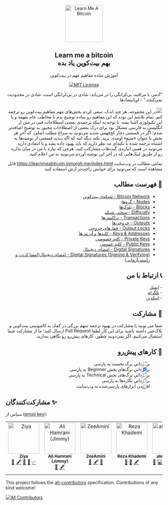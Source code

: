 <p align="center">
    <a href="https://github.com/rezatajari/learnmeabitcoin">
        <img src="./images/logo.svg" alt="Learn Me A Bitcoin" width="120" height="120">
    </a>
    <h2 align="center">Learn me a bitcoin<br>بهم بیت‌کوین یاد بده</h2>
    <p align="center">آموزش ساده مفاهیم مهم در بیت‌کوین</p>
    <p align="center">
    <a href="https://opensource.org/licenses/MIT/" target="_blank">
    <img alt="MIT License" src="https://img.shields.io/badge/License-MIT-blue.svg" style="display: inherit;"/>
    </a>
  </p>
</p>

<div dir="rtl">
    <p>
    "آدمی با مراقبه، بی‌کرانگی را در می‌یابد، شادی در بی‌کرانگی است، شادی در محدودیت نمی‌گنجد." - اوپانیشادها
    <br><br>
    <img src="./images/bitcoin.svg" width="18" alt="bitcoin">در این مجموعه، هر چند اندک، سعی کردم بخش‌های مهم مفاهیم بیت‌کوین رو ترجمه کنم. تمام تلاشم این بوده که این مفاهیم رو ساده توضیح بدم تا مخاطب عام بفهمه و با این تکنولوژی آشنا بشه. با توجه به اینکه ترجمه‌ی بعضی اصطلاحات فنی در متن از انگلیسی به فارسی مشکل بود برای درک بعضی از اصطلاحات مجبور به توضیح اضافه‌تر شدم؛ اگر در قسمتی دچار کج‌فهمی شدید می‌تونید به سراغ مطلب اصلی، که آخرِ هر بخش با عنوان «منبع» اومده، برید. نکته دیگه اینه که اگه دیدید قسمتی از نوشته‌ها به اشتباه ترجمه شده یا نکته‌ای مد نظر دارید که باید بهبود داده بشه و یا انتقادی دارید می‌تونید در همین انباره‌ی گیت‌هاب مشارکت کنید. هرچی که نیازه با من در میان بذارید رو از طریق لینک‌هایی که در آخر این نوشته آوردم می‌تونید به من اعلام کنید.
    
تمامی مطالب در وب‌سایت
        https://learnmeabitcoin.simorgh.me/index.html
        قابل مشاهده است که می‌تونید برای خوانش راحت‌تر ازش استفاده کنید
    </p>
    <h2>📄 فهرست مطالب</h2>
    <p>
        <ul>
		    <li><a href="https://github.com/rezatajari/learnmeabitcoin/blob/master/Bitcoin Network.md">Bitcoin Network - شبکه‌ی بیت‌کوین</a></li>
			<li><a href="https://github.com/rezatajari/learnmeabitcoin/blob/master/Nodes.md">Nodes - گره‌ها</a></li>
            <li><a href="https://github.com/rezatajari/learnmeabitcoin/blob/master/Blocks.md">Blocks - بلوک‌ها</a></li>
            <li><a href="https://github.com/rezatajari/learnmeabitcoin/blob/master/Difficulty.md">Difficulty - سختی شبکه</a></li>
            <li><a href="https://github.com/rezatajari/learnmeabitcoin/blob/master/Transactions.md">Transactions - تراکنش‌ها</a></li>
            <li><a href="https://github.com/rezatajari/learnmeabitcoin/blob/master/Outputs.md">Outputs - خروجی‌ها</a></li>
            <li><a href="https://github.com/rezatajari/learnmeabitcoin/blob/master/Output%20Locks.md">Output Locks - قفل‌های خروجی</a></li>
            <li><a href="https://github.com/rezatajari/learnmeabitcoin/blob/master/Keys%20%26%20Addresses.md">Keys & Addresses - کلیدها و آدرس‌ها</a></li>
            <li><a href="https://github.com/rezatajari/learnmeabitcoin/blob/master/Private%20Keys.md">Private Keys - کلید خصوصی</a></li>
            <li><a href="https://github.com/rezatajari/learnmeabitcoin/blob/master/Public%20Keys.md">Public Keys - کلید عمومی</a></li>
            <li><a href="https://github.com/rezatajari/learnmeabitcoin/blob/master/Digital%20Signatures.md">Digital Signatures - امضای دیجیتال</a></li>
            <li><a href="https://github.com/rezatajari/learnmeabitcoin/blob/master/Digital%20Signatures%20(Signing%20%26%20Verifying).md">Digital Signatures (Signing & Verifying) - امضای دیجیتال(امضا کردن و راستی‌آزمایی)</a></li>
        </ul>
    </p>
    <h2>📞 ارتباط با من</h2>
    <p>
        - <a href="mailto:reza.tajari70@gmail.com">ایمیل</a><br>
        - <a href="https://telegram.me/gateofmoney">تلگرام</a><br>
        - <a href="http://https//www.linkedin.com/in/reza-tajari-971818151/">لینکدین</a>
    </p>
    <h2>🙌 مشارکت</h2>
    <p>
    شما می تونید با مشارکت در بهبود ترجمه سهم بزرگی در کمک به کامیونیتی بیت‌کوین و بلاک‌چین داشته باشید برای این کار لطفا Pull Request ارسال کنید؛ ما از مشارکت شما استقبال می‌کنیم. اگر نمی‌دونید چطور، کارهای پیش‌رو رو نگاهی بندازید.
</p>
<h2>💪 کارهای پیش‌رو</h2>
<p>
<div class="markdown">

- [ ] برگردانیِ برگ نخست به پارسی
- [x] برگردانیِ برگ‌های بخش Beginner به پارسی
- [ ] برگردانیِ برگ‌های بخش Technical به پارسی
- [ ] برگردانیِ نگاره‌ها به پارسی
- [ ] افزودن ابزارهای پارسی‌شده به وب‌سایت

</div>    
</p>
</div>

## مشارکت‌کنندگان ✨

سپاس از ([emoji key](https://allcontributors.org/docs/en/emoji-key)):

<!-- ALL-CONTRIBUTORS-LIST:START - Do not remove or modify this section -->
<!-- prettier-ignore-start -->
<!-- markdownlint-disable -->
<table>
  <tbody>
    <tr>
      <td align="center" valign="top" width="14.28%"><a href="https://urltr.ee/ziya"><img src="https://avatars.githubusercontent.com/u/37063625?v=4?s=100" width="100px;" alt="Ziya"/><br /><sub><b>Ziya</b></sub></a><br /><a href="#data-Ziya-Sadr" title="Data">🔣</a> <a href="#content-Ziya-Sadr" title="Content">🖋</a> <a href="#ideas-Ziya-Sadr" title="Ideas, Planning, & Feedback">🤔</a> <a href="https://github.com/rezatajari/learnmeabitcoin/pulls?q=is%3Apr+reviewed-by%3AZiya-Sadr" title="Reviewed Pull Requests">👀</a> <a href="#tutorial-Ziya-Sadr" title="Tutorials">✅</a></td>
      <td align="center" valign="top" width="14.28%"><a href="https://github.com/alidevjimmy"><img src="https://avatars.githubusercontent.com/u/59659737?v=4?s=100" width="100px;" alt="Ali Hamrani (Jimmy)"/><br /><sub><b>Ali Hamrani (Jimmy)</b></sub></a><br /><a href="#data-alidevjimmy" title="Data">🔣</a> <a href="#content-alidevjimmy" title="Content">🖋</a></td>
      <td align="center" valign="top" width="14.28%"><a href="https://github.com/ZeeAmini"><img src="https://avatars.githubusercontent.com/u/56531863?v=4?s=100" width="100px;" alt="ZeeAmini"/><br /><sub><b>ZeeAmini</b></sub></a><br /><a href="#data-ZeeAmini" title="Data">🔣</a> <a href="#content-ZeeAmini" title="Content">🖋</a> <a href="https://github.com/rezatajari/learnmeabitcoin/pulls?q=is%3Apr+reviewed-by%3AZeeAmini" title="Reviewed Pull Requests">👀</a></td>
      <td align="center" valign="top" width="14.28%"><a href="https://github.com/rezak0"><img src="https://avatars.githubusercontent.com/u/79699891?v=4?s=100" width="100px;" alt="Reza Khademi"/><br /><sub><b>Reza Khademi</b></sub></a><br /><a href="#design-rezak0" title="Design">🎨</a> <a href="#data-rezak0" title="Data">🔣</a> <a href="#content-rezak0" title="Content">🖋</a></td>
      <td align="center" valign="top" width="14.28%"><a href="https://alef.tokhmi.xyz"><img src="https://avatars.githubusercontent.com/u/53198048?v=4?s=100" width="100px;" alt="alefvanoon"/><br /><sub><b>alefvanoon</b></sub></a><br /><a href="#data-alefvanoon" title="Data">🔣</a> <a href="https://github.com/rezatajari/learnmeabitcoin/commits?author=alefvanoon" title="Code">💻</a> <a href="#content-alefvanoon" title="Content">🖋</a> <a href="#ideas-alefvanoon" title="Ideas, Planning, & Feedback">🤔</a> <a href="https://github.com/rezatajari/learnmeabitcoin/pulls?q=is%3Apr+reviewed-by%3Aalefvanoon" title="Reviewed Pull Requests">👀</a> <a href="#design-alefvanoon" title="Design">🎨</a> <a href="https://github.com/rezatajari/learnmeabitcoin/issues?q=author%3Aalefvanoon" title="Bug reports">🐛</a></td>
      <td align="center" valign="top" width="14.28%"><a href="https://github.com/HT696"><img src="https://avatars.githubusercontent.com/u/83942452?v=4?s=100" width="100px;" alt="Hesam"/><br /><sub><b>Hesam</b></sub></a><br /><a href="#ideas-HT696" title="Ideas, Planning, & Feedback">🤔</a> <a href="https://github.com/rezatajari/learnmeabitcoin/issues?q=author%3AHT696" title="Bug reports">🐛</a> <a href="#design-HT696" title="Design">🎨</a></td>
      <td align="center" valign="top" width="14.28%"><a href="https://github.com/this-is-not-a-user"><img src="https://avatars.githubusercontent.com/u/131044475?v=4?s=100" width="100px;" alt="this-is-not-a-user"/><br /><sub><b>this-is-not-a-user</b></sub></a><br /><a href="#translation-this-is-not-a-user" title="Translation">🌍</a></td>
    </tr>
  </tbody>
</table>

<!-- markdownlint-restore -->
<!-- prettier-ignore-end -->

<!-- ALL-CONTRIBUTORS-LIST:END -->

This project follows the [all-contributors](https://github.com/all-contributors/all-contributors) specification. Contributions of any kind welcome!

<!-- ALL-CONTRIBUTORS-BADGE:START - Do not remove or modify this section -->
[![All Contributors](https://img.shields.io/badge/all_contributors-7-orange.svg?style=flat-square)](#contributors-)
<!-- ALL-CONTRIBUTORS-BADGE:END -->
